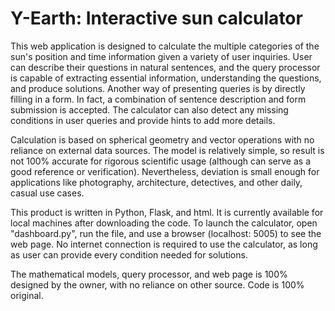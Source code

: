 ﻿# Y-Earth: Interactive sun calculator 
 
This web application is designed to calculate the multiple categories of the sun's position and time information given a variety of user inquiries. User can describe their questions in natural sentences, and the query processor is capable of extracting essential information, understanding the questions, and produce solutions. Another way of presenting queries is by directly filling in a form. In fact, a combination of sentence description and form submission is accepted. The calculator can also detect any missing conditions in user queries and provide hints to add more details.

Calculation is based on spherical geometry and vector operations with no reliance on external data sources. The model is relatively simple, so result is not 100% accurate for rigorous scientific usage (although can serve as a good reference or verification). Nevertheless, deviation is small enough for applications like photography, architecture, detectives, and other daily, casual use cases. 

This product is written in Python, Flask, and html. It is currently available for local machines after downloading the code. To launch the calculator, open "dashboard.py", run the file, and use a browser (localhost: 5005) to see the web page. No internet connection is required to use the calculator, as long as user can provide every condition needed for solutions.

The mathematical models, query processor, and web page is 100% designed by the owner, with no reliance on other source. Code is 100% original.
